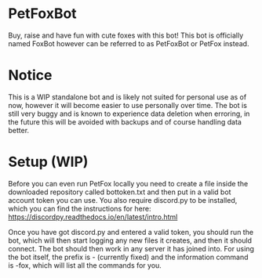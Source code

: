 # PetFoxBot
 Buy, raise and have fun with cute foxes with this bot!
 This bot is officially named FoxBot however can be referred to as PetFoxBot or PetFox instead.

# Notice
 This is a WIP standalone bot and is likely not suited for personal use as of now, however it will become easier to use personally over time.
 The bot is still very buggy and is known to experience data deletion when erroring, in the future this will be avoided with backups and of course handling data better.

# Setup (WIP)
 Before you can even run PetFox locally you need to create a file inside the downloaded repository called bottoken.txt and then put in a valid bot account token you can use.
 You also require discord.py to be installed, which you can find the instructions for here: https://discordpy.readthedocs.io/en/latest/intro.html
 
 Once you have got discord.py and entered a valid token, you should run the bot, which will then start logging any new files it creates, and then it should connect. The bot should then work in any server it has joined into. For using the bot itself, the prefix is - (currently fixed) and the information command is -fox, which will list all the commands for you. 
